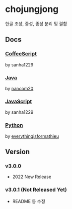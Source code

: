# chojungjong
한글 초성, 중성, 종성 분리 및 결합

## Docs

### [CoffeeScript](https://github.com/sweetcorn1229/chojungjong/blob/main/coffee/docs.md)
by sanha1229

### [Java](https://github.com/sweetcorn1229/chojungjong/blob/main/java/docs.md)
by [nancom20](https://github.com/nancom20)

### [JavaScript](https://github.com/sweetcorn1229/chojungjong/blob/main/javascript/docs.md)
by sanha1229

### [Python](https://github.com/sweetcorn1229/chojungjong/blob/main/python/docs.md)
by [everythingisformathieu](https://github.com/everythingisformathieu)

## Version
### v3.0.0
- 2022 New Release
### v3.0.1 (Not Released Yet)
- README 등 수정
